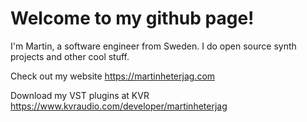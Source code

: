 # Welcome to my github page!
I'm Martin, a software engineer from Sweden. I do open source synth projects and other cool stuff.

Check out my website https://martinheterjag.com

Download my VST plugins at KVR https://www.kvraudio.com/developer/martinheterjag
